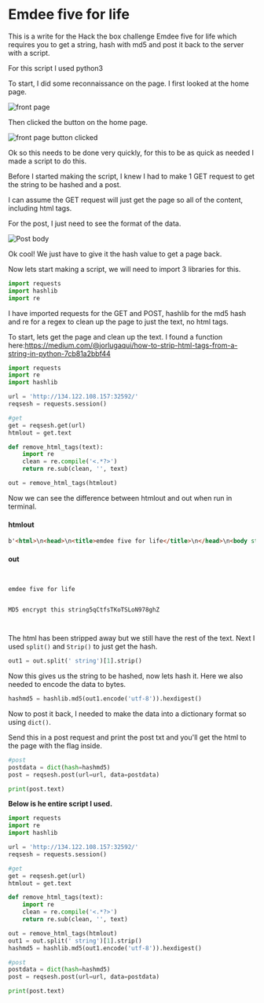 # Emdee five for life

This is a write for the Hack the box challenge Emdee five for life which requires you to get a string, hash with md5 and post it back to the server with a script.

For this script I used python3

To start, I did some reconnaissance on the page. I first looked at the home page.

![front page]('./FrontPage.PNG')

Then clicked the button on the home page.

![front page button clicked]('./FrontPage2.PNG')

Ok so this needs to be done very quickly, for this to be as quick as needed I made a script to do this.

Before I started making the script, I knew I had to make 1 GET request to get the string to be hashed and a post.

I can assume the GET request will just get the page so all of the content, including html tags.

For the post, I just need to see the format of the data.

![Post body]('./PostHash.PNG')

Ok cool! We just have to give it the hash value to get a page back.

Now lets start making a script, we will need to import 3 libraries for this.

```python
import requests
import hashlib
import re
```
I have imported requests for the GET and POST, hashlib for the md5 hash and re for a regex to clean up the page to just the text, no html tags.

To start, lets get the page and clean up the text. I found a function here:https://medium.com/@jorlugaqui/how-to-strip-html-tags-from-a-string-in-python-7cb81a2bbf44

```python
import requests
import re
import hashlib

url = 'http://134.122.108.157:32592/'
reqsesh = requests.session()

#get
get = reqsesh.get(url)
htmlout = get.text

def remove_html_tags(text):
    import re
    clean = re.compile('<.*?>')
    return re.sub(clean, '', text)

out = remove_html_tags(htmlout)
```
Now we can see the difference between htmlout and out when run in terminal.

#### htmlout

```html
b'<html>\n<head>\n<title>emdee five for life</title>\n</head>\n<body style="background-color:powderblue;">\n<h1 align=\'center\'>MD5 encrypt this string</h1><h3 align=\'center\'>mvVoJk69QZU5odOlLvlD</h3><center><form action="" method="post">\n<input type="text" name="hash" placeholder="MD5" align=\'center\'></input>\n</br>\n<input type="submit" value="Submit"></input>\n</form></center>\n</body>\n</html>\n'
```

#### out

```


emdee five for life


MD5 encrypt this string5qCtfsTKoTSLoN978ghZ



```

The html has been stripped away but we still have the rest of the text. Next I used `split()` and `Strip()` to just get the hash.

```python
out1 = out.split(' string')[1].strip()
```

Now this gives us the string to be hashed, now lets hash it. Here we also needed to encode the data to bytes.

```python
hashmd5 = hashlib.md5(out1.encode('utf-8')).hexdigest()
```
Now to post it back, I needed to make the data into a dictionary format so using `dict()`.

Send this in a post request and print the post txt and you'll get the html to the page with the flag inside.

```python
#post
postdata = dict(hash=hashmd5)
post = reqsesh.post(url=url, data=postdata)

print(post.text)
```
**Below is he entire script I used.**
```python
import requests
import re
import hashlib

url = 'http://134.122.108.157:32592/'
reqsesh = requests.session()

#get
get = reqsesh.get(url)
htmlout = get.text

def remove_html_tags(text):
    import re
    clean = re.compile('<.*?>')
    return re.sub(clean, '', text)

out = remove_html_tags(htmlout)
out1 = out.split(' string')[1].strip()
hashmd5 = hashlib.md5(out1.encode('utf-8')).hexdigest()

#post
postdata = dict(hash=hashmd5)
post = reqsesh.post(url=url, data=postdata)

print(post.text)
```
